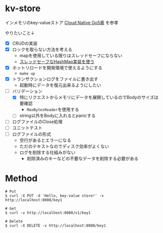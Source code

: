 # kv-store
インメモリのkey-valueストア
[Cloud Native Go5章](https://github.com/cloud-native-go/examples/tree/main/ch05) を参孝

やりたいこと↓
- [x] CRUDの実装
- [x] ロックを取らない方法を考える
  - mapを使用している限りはスレッドセーフにならない
  - [スレッドセーフなHashMap実装を使う](https://github.com/cornelk/hashmap)
- [x] ホットリロードを開発環境で使えるようにする
  - `make up`
- [x] トランザクションログをファイルに書き出す
  - 起動時にデータを復元出来るようにしたい
- [ ] バリデーション
  - [x] 特にリクエストからメモリにデータを展開しているのでBodyのサイズは要確認
      - `MaxBytesReader`を使用する
  - [ ] string以外をBodyに入れるとpanicする
- [ ] ログファイルのClose処理
- [ ] ユニットテスト
- [ ] ログファイルの形式
  - 空行があるとエラーになる
  - ただのテキストなのでディスク効率がよくない
  - ログを削除する仕組みがない
    - 削除済みのキーなどの不要なデータを削除する必要がある

# Method
```shell
# Put
$ curl -X PUT -d 'Hello, key-value store!' -v http://localhost:8080/key1

# Get
$ curl -v http://localhost:8080/v1/key1

# Delete
$ curl -X DELETE -v http://localhost:8080/key1
```
